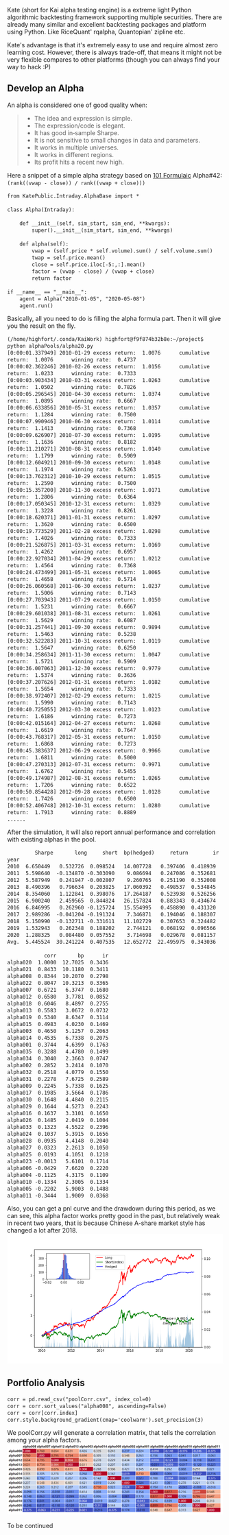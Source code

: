 Kate (short for Kai alpha testing engine) is a extreme light Python algorithmic backtesting framework supporting multiple securities. There are already many similar and excellent backtesting packages and platform using Python. Like RiceQuant' rqalpha, Quantopian' zipline etc. 

Kate's advantage is that it's extremely easy to use and require almost zero learning cost. However, there is always trade-off, that means it might not be very flexible compares to other platforms (though you can always find your way to hack :P)


## Develop an Alpha

An alpha is considered one of good quality when: 

> - The idea and expression is simple.  
> - The expression/code is elegant.  
> - It has good in‐sample Sharpe.  
> - It is not sensitive to small changes in data and parameters.   
> - It works in multiple universes.
> - It works in different regions.
> - Its profit hits a recent new high. 


Here a snippet of a simple alpha strategy based on [101 Formulaic](https://arxiv.org/ftp/arxiv/papers/1601/1601.00991.pdf) Alpha#42: `(rank((vwap - close)) / rank((vwap + close)))`


```
from KatePublic.Intraday.AlphaBase import *

class Alpha(Intraday): 

    def __init__(self, sim_start, sim_end, **kwargs):
        super().__init__(sim_start, sim_end, **kwargs)
        
    def alpha(self):
        vwap = (self.price * self.volume).sum() / self.volume.sum()
        twap = self.price.mean()
        close = self.price.iloc[-5:,:].mean()
        factor = (vwap - close) / (vwap + close)
        return factor
        
if __name__ == "__main__":
    agent = Alpha("2010-01-05", "2020-05-08")
    agent.run()
```

Basically, all you need to do is filling the alpha formula part. Then it will give you the result on the fly.

```
(/home/highfort/.conda/KaiWork) highfort@f9f874b32b8e:~/project$ python alphaPools/alpha20.py 
[0:00:01.337949] 2010-01-29 excess return:  1.0076      cumulative return:  1.0076      winning rate:  0.4737
[0:00:02.362246] 2010-02-26 excess return:  1.0156      cumulative return:  1.0233      winning rate:  0.7333
[0:00:03.903434] 2010-03-31 excess return:  1.0263      cumulative return:  1.0502      winning rate:  0.7826
[0:00:05.296545] 2010-04-30 excess return:  1.0374      cumulative return:  1.0895      winning rate:  0.6667
[0:00:06.633856] 2010-05-31 excess return:  1.0357      cumulative return:  1.1284      winning rate:  0.7500
[0:00:07.990946] 2010-06-30 excess return:  1.0114      cumulative return:  1.1413      winning rate:  0.7368
[0:00:09.626907] 2010-07-30 excess return:  1.0195      cumulative return:  1.1636      winning rate:  0.8182
[0:00:11.210271] 2010-08-31 excess return:  1.0140      cumulative return:  1.1799      winning rate:  0.5909
[0:00:12.604921] 2010-09-30 excess return:  1.0148      cumulative return:  1.1974      winning rate:  0.5263
[0:00:13.762312] 2010-10-29 excess return:  1.0515      cumulative return:  1.2590      winning rate:  0.7500
[0:00:15.357200] 2010-11-30 excess return:  1.0171      cumulative return:  1.2806      winning rate:  0.6364
[0:00:17.050345] 2010-12-31 excess return:  1.0329      cumulative return:  1.3228      winning rate:  0.8261
[0:00:18.620371] 2011-01-31 excess return:  1.0297      cumulative return:  1.3620      winning rate:  0.6500
[0:00:19.773529] 2011-02-28 excess return:  1.0298      cumulative return:  1.4026      winning rate:  0.7333
[0:00:21.526875] 2011-03-31 excess return:  1.0169      cumulative return:  1.4262      winning rate:  0.6957
[0:00:22.927034] 2011-04-29 excess return:  1.0212      cumulative return:  1.4564      winning rate:  0.7368
[0:00:24.473499] 2011-05-31 excess return:  1.0065      cumulative return:  1.4658      winning rate:  0.5714
[0:00:26.060568] 2011-06-30 excess return:  1.0237      cumulative return:  1.5006      winning rate:  0.7143
[0:00:27.703943] 2011-07-29 excess return:  1.0150      cumulative return:  1.5231      winning rate:  0.6667
[0:00:29.601038] 2011-08-31 excess return:  1.0261      cumulative return:  1.5629      winning rate:  0.6087
[0:00:31.257441] 2011-09-30 excess return:  0.9894      cumulative return:  1.5463      winning rate:  0.5238
[0:00:32.522283] 2011-10-31 excess return:  1.0119      cumulative return:  1.5647      winning rate:  0.6250
[0:00:34.258634] 2011-11-30 excess return:  1.0047      cumulative return:  1.5721      winning rate:  0.5909
[0:00:36.007063] 2011-12-30 excess return:  0.9779      cumulative return:  1.5374      winning rate:  0.3636
[0:00:37.207626] 2012-01-31 excess return:  1.0182      cumulative return:  1.5654      winning rate:  0.7333
[0:00:38.972407] 2012-02-29 excess return:  1.0215      cumulative return:  1.5990      winning rate:  0.7143
[0:00:40.725055] 2012-03-30 excess return:  1.0123      cumulative return:  1.6186      winning rate:  0.7273
[0:00:42.015164] 2012-04-27 excess return:  1.0268      cumulative return:  1.6619      winning rate:  0.7647
[0:00:43.768317] 2012-05-31 excess return:  1.0150      cumulative return:  1.6868      winning rate:  0.7273
[0:00:45.383637] 2012-06-29 excess return:  0.9966      cumulative return:  1.6811      winning rate:  0.5000
[0:00:47.270313] 2012-07-31 excess return:  0.9971      cumulative return:  1.6762      winning rate:  0.5455
[0:00:49.174987] 2012-08-31 excess return:  1.0265      cumulative return:  1.7206      winning rate:  0.6522
[0:00:50.854428] 2012-09-28 excess return:  1.0128      cumulative return:  1.7426      winning rate:  0.6500
[0:00:52.406748] 2012-10-31 excess return:  1.0280      cumulative return:  1.7913      winning rate:  0.8889
......
```
After the simulation, it will also report annual performance and correlation with existing alphas in the pool.
```
         Sharpe       long     short  bp(hedged)     return        ir
year                                                                
2010  6.650449   0.532726  0.098524   14.007728   0.397406  0.418939
2011  5.598640  -0.134870 -0.303090    9.086694   0.247086  0.352681
2012  5.587949   0.241947 -0.002807    9.260765   0.251190  0.352008
2013  8.490396   0.796634  0.203825   17.060392   0.498537  0.534845
2014  8.354060   1.122841  0.398076   17.264187   0.523938  0.526256
2015  6.900240   2.459565  0.844824   26.157824   0.883343  0.434674
2016  6.846995   0.262960 -0.125724   15.554995   0.458890  0.431320
2017  2.989286  -0.041204 -0.191324    7.346871   0.194046  0.188307
2018  5.150990  -0.132711 -0.331611   11.102729   0.307653  0.324482
2019  1.532943   0.262348  0.188202    2.744121   0.068192  0.096566
2020  1.288325   0.084480  0.057552    3.714698   0.029678  0.081157
Avg.  5.445524  30.241224  0.407535   12.652772  22.495975  0.343036 

            corr       bp      ir
alpha020  1.0000  12.7025  0.3436
alpha021  0.8433  10.1180  0.3411
alpha008  0.8344  10.2070  0.2798
alpha022  0.8047  10.3213  0.3365
alpha007  0.6721   6.3747  0.1680
alpha012  0.6580   3.7781  0.0852
alpha018  0.6046   8.4897  0.2755
alpha013  0.5583   3.0672  0.0732
alpha019  0.5340   8.6347  0.3114
alpha015  0.4983   4.0230  0.1469
alpha003  0.4650   5.1257  0.2063
alpha014  0.4535   6.7338  0.2075
alpha001  0.3744   4.6399  0.1763
alpha035  0.3288   4.4780  0.1499
alpha034  0.3040   2.3663  0.0747
alpha002  0.2852   3.2414  0.1070
alpha032  0.2518   4.0779  0.1550
alpha031  0.2278   7.6725  0.2589
alpha009  0.2245   5.7338  0.1625
alpha017  0.1985   3.5664  0.1786
alpha030  0.1648   4.4840  0.2115
alpha029  0.1644   4.5273  0.2243
alpha016  0.1637   3.3101  0.1650
alpha026  0.1485   2.0419  0.1004
alpha033  0.1323   4.5522  0.2396
alpha024  0.1037   5.3915  0.1656
alpha028  0.0935   4.4148  0.2040
alpha027  0.0323   2.2613  0.1050
alpha025  0.0193   4.1051  0.1218
alpha023 -0.0013   5.6101  0.1714
alpha006 -0.0429   7.6620  0.2220
alpha004 -0.1125   4.3175  0.1109
alpha010 -0.1334   2.3005  0.1334
alpha005 -0.2202   5.9003  0.1488
alpha011 -0.3444   1.9009  0.0368
```

Also, you can get a pnl curve and the drawdown during this period, as we can see, this alpha factor works pretty good in the past, but relatively weak in recent two years, that is because Chinese A-share market style has changed a lot after 2018.
![pnl curve](/resource/simResult.png)

## Portfolio Analysis

```
corr = pd.read_csv("poolCorr.csv", index_col=0)
corr = corr.sort_values("alpha008", ascending=False)
corr = corr[corr.index]
corr.style.background_gradient(cmap='coolwarm').set_precision(3)
```

We poolCorr.py will generate a correlation matrix, that tells the correlation among your alpha factors.
![corr matrix](/resource/corrmat.png)


To be continued